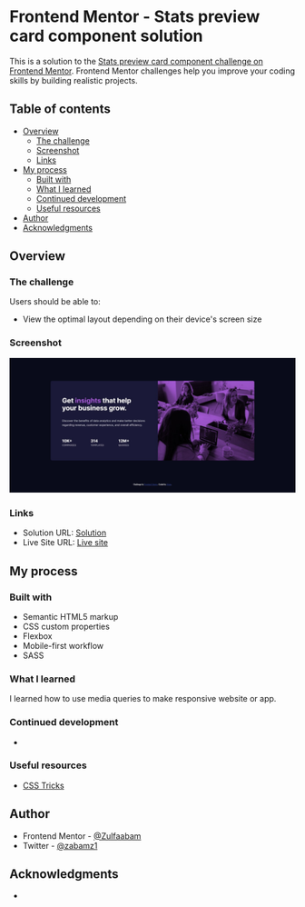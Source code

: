 # Frontend Mentor - Stats preview card component solution

This is a solution to the [Stats preview card component challenge on Frontend Mentor](https://www.frontendmentor.io/challenges/stats-preview-card-component-8JqbgoU62). Frontend Mentor challenges help you improve your coding skills by building realistic projects.

## Table of contents

- [Overview](#overview)
  - [The challenge](#the-challenge)
  - [Screenshot](#screenshot)
  - [Links](#links)
- [My process](#my-process)
  - [Built with](#built-with)
  - [What I learned](#what-i-learned)
  - [Continued development](#continued-development)
  - [Useful resources](#useful-resources)
- [Author](#author)
- [Acknowledgments](#acknowledgments)

## Overview

### The challenge

Users should be able to:

- View the optimal layout depending on their device's screen size

### Screenshot

![](./images/screenshot.jpg)

### Links

- Solution URL: [Solution](https://www.frontendmentor.io/solutions/html-and-sass-LgTgHadiY)
- Live Site URL: [Live site](https://zulfaabam.github.io/stats-preview-card-component-main/)

## My process

### Built with

- Semantic HTML5 markup
- CSS custom properties
- Flexbox
- Mobile-first workflow
- SASS

### What I learned

I learned how to use media queries to make responsive website or app.

### Continued development

-

### Useful resources

- [CSS Tricks](https://css-tricks.com/)

## Author

- Frontend Mentor - [@Zulfaabam](https://www.frontendmentor.io/profile/Zulfaabam)
- Twitter - [@zabamz1](https://www.twitter.com/zabamz1)

## Acknowledgments

-
